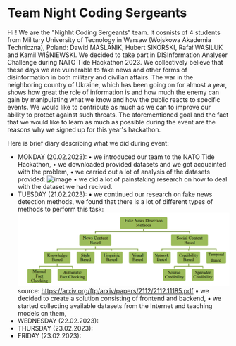 # Team Night Coding Sergeants

Hi ! 
We are the "Nighht Coding Sergeants" team. It cosnists of 4 students from Military University of Tecnology in Warsaw (Wojskowa Akademia Techniczna), Poland: Dawid MAŚLANIK, Hubert SIKORSKI, Rafał WASILUK and Kamil WIŚNIEWSKI. We decided to take part in DISInformation Analyser Challenge during NATO Tide Hackathon 2023. We collectively believe that these days we are vulnerable to fake news and other forms of disinformation in both military and civilian affairs. The war in the neighboring country of Ukraine, which has been going on for almost a year, shows how great the role of information is and how much the enemy can gain by manipulating what we know and how the public reacts to specific events. We would like to contribute as much as we can to improve our ability to protect against such threats. The aforementioned goal and the fact that we would like to learn as much as possible during the event are the reasons why we signed up for this year's hackathon.

Here is brief diary describing what we did during event: 
- MONDAY (20.02.2023): 
  • we introduced our team to the NATO Tide Hackathon, 
  • we downloaded provided datasets and we got acquainted with the problem,
  • we carried out a lot of analysis of the datasets provided:
  ![image](https://user-images.githubusercontent.com/68441059/220931675-32c50a60-903c-4b9a-9cd2-53478837c5f2.png)
  • we did a lot of painstaking research on how to deal with the dataset we had recived.
- TUESDAY (21.02.2023): 
  • we continued our research on fake news detection methods, we found that there is a lot of different types of methods to perform this task: 
  ![alt text](https://raw.githubusercontent.com/tidehackathon/team-night-coding-sergeants/main/mainSiteContent/obraz_2023-02-23_145648370.png?token=GHSAT0AAAAAAB67QIYHMXUPXZN5SZRCNA7AY7XOHDQ)
  source: https://arxiv.org/ftp/arxiv/papers/2112/2112.11185.pdf
  • we decided to create a solution consisting of frontend and backend,
  • we started collecting available datasets from the Internet and teaching models on them,
- WEDNESDAY (22.02.2023): 
- THURSDAY (23.02.2023): 
- FRIDAY (23.02.2023): 
